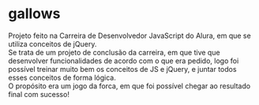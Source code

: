 # gallows

Projeto feito na Carreira de Desenvolvedor JavaScript do Alura, em que se utiliza conceitos de jQuery.<br/>
Se trata de um projeto de conclusão da carreira, em que tive que desenvolver funcionalidades de acordo com o que era pedido, logo foi possível treinar muito bem os conceitos de JS e jQuery, e juntar todos esses conceitos de forma lógica.<br/>
O propósito era um jogo da forca, em que foi possível chegar ao resultado final com sucesso!
